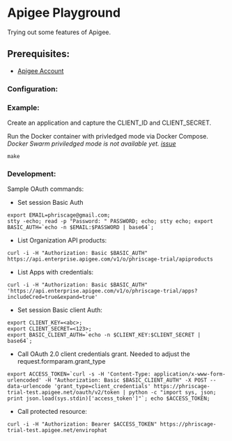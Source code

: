 # Apigee Playground

Trying out some features of Apigee. 

## <a name="prerequisites"></a>Prerequisites:

*	[Apigee Account](https://apigee.com)


### <a name="configuration"></a>Configuration:

### <a name="Example"></a>Example:

Create an application and capture the CLIENT_ID and CLIENT_SECRET. 

Run the Docker container with privledged mode via Docker Compose. _Docker Swarm priviledged mode is not available yet. [issue](https://github.com/moby/moby/issues/24862)_

	make 


### <a name="development"></a>Development:

Sample OAuth commands:

* Set session Basic Auth

```
export EMAIL=phriscage@gmail.com; 
stty -echo; read -p "Password: " PASSWORD; echo; stty echo; export BASIC_AUTH=`echo -n $EMAIL:$PASSWORD | base64`; 
```

* List Organization API products: 

```
curl -i -H "Authorization: Basic $BASIC_AUTH" https://api.enterprise.apigee.com/v1/o/phriscage-trial/apiproducts
```

* List Apps with credentials:

```
curl -i -H "Authorization: Basic $BASIC_AUTH" 'https://api.enterprise.apigee.com/v1/o/phriscage-trial/apps?includeCred=true&expand=true'
```

* Set session Basic client Auth:

```
export CLIENT_KEY=<abc>;
export CLIENT_SECRET=<123>;
export BASIC_CLIENT_AUTH=`echo -n $CLIENT_KEY:$CLIENT_SECRET | base64`;
```

* Call OAuth 2.0 client credentials grant.
Needed to adjust the <GrantType>request.formparam.grant_type</GrantType>

```
export ACCESS_TOKEN=`curl -s -H 'Content-Type: application/x-www-form-urlencoded' -H "Authorization: Basic $BASIC_CLIENT_AUTH" -X POST --data-urlencode 'grant_type=client_credentials' https://phriscage-trial-test.apigee.net/oauth/v2/token | python -c "import sys, json; print json.load(sys.stdin)['access_token']"`; echo $ACCESS_TOKEN;
```

* Call protected resource:

```
curl -i -H "Authorization: Bearer $ACCESS_TOKEN" https://phriscage-trial-test.apigee.net/envirophat
```
